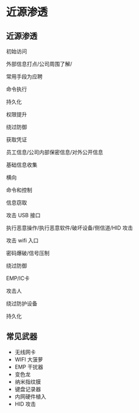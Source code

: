# 近源渗透

## 近源渗透

初始访问

外部信息打点/公司周围了解/
 
常用手段为应聘

命令执行

持久化

权限提升

绕过防御

获取凭证

员工信息/公司内部保密信息/对外公开信息

基础信息收集

横向

命令和控制

信息窃取

攻击 USB 接口

执行恶意操作/执行恶意软件/破坏设备/侧信道/HID 攻击

攻击 wifi 入口

密码爆破/信号压制

绕过防御

EMP/IC卡

攻击人

绕过防护设备

持久化

## 常见武器

- 无线网卡
- WIFI 大菠萝
- EMP 干扰器
- 变色龙
- 纳米指纹膜
- 键盘记录器
- 内网硬件植入
- HID 攻击